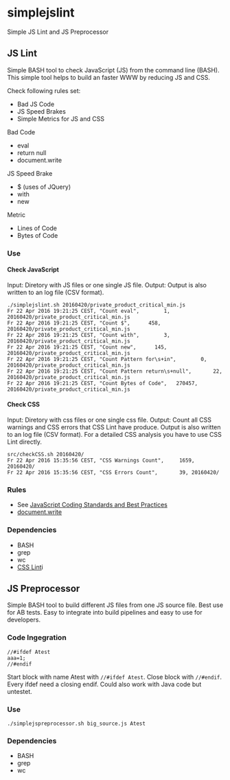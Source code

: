 # simplejslint
Simple JS Lint and JS Preprocessor

## JS Lint
Simple BASH tool to check JavaScript (JS) from the command line (BASH). This simple tool helps to build an faster WWW by reducing JS and CSS.

Check following rules set:
- Bad JS Code
- JS Speed Brakes
- Simple Metrics for JS and CSS

Bad Code
- eval
- return null
- document.write

JS Speed Brake
- $ (uses of JQuery)
- with
- new

Metric
- Lines of Code
- Bytes of Code


### Use
#### Check JavaScript
Input: Diretory with JS files or one single JS file.
Output: Output is also written to an log file (CSV format).
```
./simplejslint.sh 20160420/private_product_critical_min.js 
Fr 22 Apr 2016 19:21:25 CEST, "Count eval",        1, 20160420/private_product_critical_min.js
Fr 22 Apr 2016 19:21:25 CEST, "Count $",      458, 20160420/private_product_critical_min.js
Fr 22 Apr 2016 19:21:25 CEST, "Count with",        3, 20160420/private_product_critical_min.js
Fr 22 Apr 2016 19:21:25 CEST, "Count new",      145, 20160420/private_product_critical_min.js
Fr 22 Apr 2016 19:21:25 CEST, "Count Pattern for\s+in",        0, 20160420/private_product_critical_min.js
Fr 22 Apr 2016 19:21:25 CEST, "Count Pattern return\s+null",       22, 20160420/private_product_critical_min.js
Fr 22 Apr 2016 19:21:25 CEST, "Count Bytes of Code",   270457, 20160420/private_product_critical_min.js
```


#### Check CSS
Input: Diretory with css files or one single css file.
Output: Count all CSS warnings and CSS errors that CSS Lint have produce. Output is also written to an log file (CSV format). For a detailed CSS analysis you have to use CSS Lint directly.
```
src/checkCSS.sh 20160420/
Fr 22 Apr 2016 15:35:56 CEST, "CSS Warnings Count",     1659, 20160420/
Fr 22 Apr 2016 15:35:56 CEST, "CSS Errors Count",       39, 20160420/
```

### Rules
- See [JavaScript Coding Standards and Best Practices](https://github.com/stevekwan/best-practices/blob/master/javascript/best-practices.md)
- [document.write ](http://www.stevesouders.com/blog/2012/04/10/dont-docwrite-scripts/)

### Dependencies
- BASH
- grep
- wc
- [CSS Lint](https://github.com/CSSLint/csslint/wiki)i


## JS Preprocessor
Simple BASH tool to build different JS files from one JS source file. Best use for AB tests. Easy to integrate into build pipelines and easy to use for developers.

### Code Ingegration
```
//#ifdef Atest
aaa=1;
//#endif
```
Start block with name Atest with `//#ifdef Atest`. Close block with `//#endif`. Every ifdef need a closing endif.
Could also work with Java code but untestet.

### Use
```
./simplejspreprocessor.sh big_source.js Atest
```

### Dependencies
- BASH
- grep
- wc

